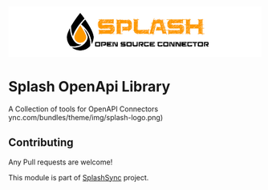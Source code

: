 [![N|Solid](https://github.com/SplashSync/Php-Core/raw/master/img/github.jpg)](https://www.splashsync.com)

# Splash OpenApi Library
A Collection of tools for OpenAPI Connectors
ync.com/bundles/theme/img/splash-logo.png)

## Contributing

Any Pull requests are welcome! 

This module is part of [SplashSync](https://splashsync.com) project.